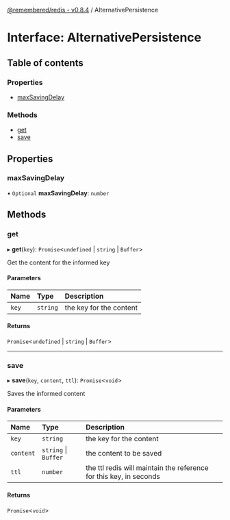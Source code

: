 [@remembered/redis - v0.8.4](../README.md) / AlternativePersistence

# Interface: AlternativePersistence

## Table of contents

### Properties

- [maxSavingDelay](AlternativePersistence.md#maxsavingdelay)

### Methods

- [get](AlternativePersistence.md#get)
- [save](AlternativePersistence.md#save)

## Properties

### maxSavingDelay

• `Optional` **maxSavingDelay**: `number`

## Methods

### get

▸ **get**(`key`): `Promise`<`undefined` \| `string` \| `Buffer`\>

Get the content for the informed key

#### Parameters

| Name | Type | Description |
| :------ | :------ | :------ |
| `key` | `string` | the key for the content |

#### Returns

`Promise`<`undefined` \| `string` \| `Buffer`\>

___

### save

▸ **save**(`key`, `content`, `ttl`): `Promise`<`void`\>

Saves the informed content

#### Parameters

| Name | Type | Description |
| :------ | :------ | :------ |
| `key` | `string` | the key for the content |
| `content` | `string` \| `Buffer` | the content to be saved |
| `ttl` | `number` | the ttl redis will maintain the reference for this key, in seconds |

#### Returns

`Promise`<`void`\>
